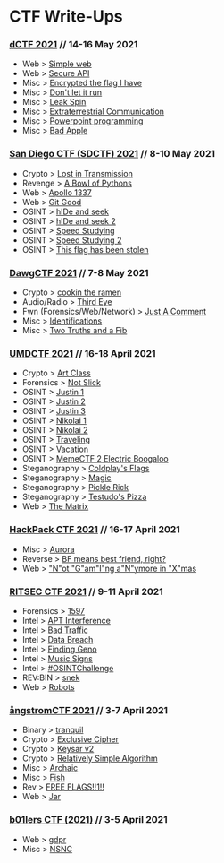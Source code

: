 # CTF Write-Ups

### [dCTF 2021](https://ctftime.org/event/1361) // 14-16 May 2021

* Web > [Simple web](/2021/dctf/web/simple_web/README.md)
* Web > [Secure API](/2021/dctf/web/secure_api/README.md)
* Misc > [Encrypted the flag I have](/2021/dctf/misc/encrypted_the_flag_i_have/README.md)
* Misc > [Don't let it run](/2021/dctf/misc/dont_let_it_run/README.md)
* Misc > [Leak Spin](/2021/dctf/misc/leak_spin/README.md)
* Misc > [Extraterrestrial Communication](/2021/dctf/misc/extraterrestrial_communication/README.md)
* Misc > [Powerpoint programming](/2021/dctf/misc/powerpoint_programming/README.md)
* Misc > [Bad Apple](/2021/dctf/misc/bad_apple/README.md)

### [San Diego CTF (SDCTF) 2021](https://ctftime.org/event/1255) // 8-10 May 2021

* Crypto > [Lost in Transmission](/2021/sdctf/crypto/lost_in_transmission/README.md)
* Revenge > [A Bowl of Pythons](/2021/sdctf/revenge/a_bowl_of_pythons/README.md)
* Web > [Apollo 1337](/2021/sdctf/web/apollo_1337/README.md)
* Web > [Git Good](/2021/sdctf/web/git_good/README.md)
* OSINT > [hIDe and seek](/2021/sdctf/osint/hide_and_seek/README.md)
* OSINT > [hIDe and seek 2](/2021/sdctf/osint/hide_and_seek_2/README.md)
* OSINT > [Speed Studying](/2021/sdctf/osint/speed_studying/README.md)
* OSINT > [Speed Studying 2](/2021/sdctf/osint/speed_studying_2/README.md)
* OSINT > [This flag has been stolen](/2021/sdctf/osint/this_flag_has_been_stolen/README.md)

### [DawgCTF 2021](https://ctftime.org/event/1319) // 7-8 May 2021

* Crypto > [cookin the ramen](/2021/dawgctf/crypto/cookin_the_ramen/README.md)
* Audio/Radio > [Third Eye](/2021/dawgctf/audio_radio/third_eye/README.md)
* Fwn (Forensics/Web/Network) > [Just A Comment](/2021/dawgctf/fwn/just_a_comment/README.md)
* Misc > [Identifications](/2021/dawgctf/misc/identifications/README.md)
* Misc > [Two Truths and a Fib](/2021/dawgctf/misc/two_truths_and_a_fib/README.md)

### [UMDCTF 2021](https://ctftime.org/event/1288) // 16-18 April 2021

* Crypto > [Art Class](/2021/umdctf/crypto/art_class/README.md)
* Forensics > [Not Slick](/2021/umdctf/forensics/not_slick/README.md)
* OSINT > [Justin 1](/2021/umdctf/osint/justin_1/README.md)
* OSINT > [Justin 2](/2021/umdctf/osint/justin_2/README.md)
* OSINT > [Justin 3](/2021/umdctf/osint/justin_3/README.md)
* OSINT > [Nikolai 1](/2021/umdctf/osint/nikolai_1/README.md)
* OSINT > [Nikolai 2](/2021/umdctf/osint/nikolai_2/README.md)
* OSINT > [Traveling](/2021/umdctf/osint/traveling/README.md)
* OSINT > [Vacation](/2021/umdctf/osint/vacation/README.md)
* OSINT > [MemeCTF 2 Electric Boogaloo](/2021/umdctf/osint/memectf_2_electric_boogaloo/README.md)
* Steganography > [Coldplay's Flags](/2021/umdctf/steganography/coldplays_flags/README.md)
* Steganography > [Magic](/2021/umdctf/steganography/magic/README.md)
* Steganography > [Pickle Rick](/2021/umdctf/steganography/pickle_rick/README.md)
* Steganography > [Testudo's Pizza](/2021/umdctf/steganography/testudos_pizza/README.md)
* Web > [The Matrix](/2021/umdctf/web/the_matrix/README.md)

### [HackPack CTF 2021](https://ctftime.org/event/1307) // 16-17 April 2021

* Misc > [Aurora](/2021/hackpack_ctf/misc/aurora/README.md)
* Reverse > [BF means best friend, right?](/2021/hackpack_ctf/reverse/bf_means_best_friend_right/README.md)
* Web > ["N"ot "G"am"I"ng a"N"ymore in "X"mas](/2021/hackpack_ctf/web/not_gaming_anymore_in_xmas/README.md)

### [RITSEC CTF 2021](https://ctftime.org/event/1309) // 9-11 April 2021

* Forensics > [1597](/2021/ritsec_ctf/forensics/1597/README.md)
* Intel > [APT Interference](/2021/ritsec_ctf/intel/apt_interference/README.md)
* Intel > [Bad Traffic](/2021/ritsec_ctf/intel/bad_traffic/README.md)
* Intel > [Data Breach](/2021/ritsec_ctf/intel/data_breach/README.md)
* Intel > [Finding Geno](/2021/ritsec_ctf/intel/finding_geno/README.md)
* Intel > [Music Signs](/2021/ritsec_ctf/intel/music_signs/README.md)
* Intel > [#OSINTChallenge](/2021/ritsec_ctf/intel/osintchallenge/README.md)
* REV:BIN > [snek](/2021/ritsec_ctf/rev_bin/snek/README.md)
* Web > [Robots](/2021/ritsec_ctf/web/robots/README.md)

### [ångstromCTF 2021](https://ctftime.org/event/1265) // 3-7 April 2021

* Binary > [tranquil](/2021/angstromctf/binary/tranquil/README.md)
* Crypto > [Exclusive Cipher](/2021/angstromctf/crypto/exclusive_cipher/README.md)
* Crypto > [Keysar v2](/2021/angstromctf/crypto/keysar_v2/README.md)
* Crypto > [Relatively Simple Algorithm](/2021/angstromctf/crypto/relatively_simple_algorithm/README.md)
* Misc > [Archaic](/2021/angstromctf/misc/archaic/README.md)
* Misc > [Fish](/2021/angstromctf/misc/fish/README.md)
* Rev > [FREE FLAGS!!1!!](/2021/angstromctf/rev/free_flags!!1!!/README.md)
* Web > [Jar](/2021/angstromctf/web/jar/README.md)

### [b01lers CTF (2021)](https://ctftime.org/event/1259) // 3-5 April 2021

* Web > [gdpr](/2021/b01lers_ctf/web/gdpr/README.md)
* Misc > [NSNC](/2021/b01lers_ctf/misc/nsnc/README.md)
